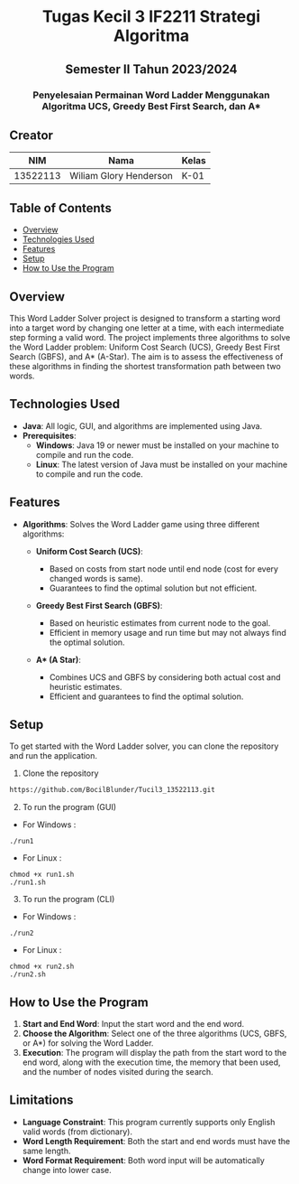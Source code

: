 <h1 align="center">Tugas Kecil 3 IF2211 Strategi Algoritma</h1>
<h2 align="center">Semester II Tahun 2023/2024</h2>
<h3 align="center">Penyelesaian Permainan Word Ladder Menggunakan </br> Algoritma UCS, Greedy Best First Search, dan A*</h3>

## Creator
| NIM      | Nama                   | Kelas |
| -------- | ---------------------- | ----- |
| 13522113 | Wiliam Glory Henderson | K-01  |

## Table of Contents
* [Overview](#Overview)
* [Technologies Used](#technologies-used)
* [Features](#features)
* [Setup](#setup)
* [How to Use the Program](#how-to-use-program)

## Overview
This Word Ladder Solver project is designed to transform a starting word into a target word by changing one letter at a time, with each intermediate step forming a valid word. The project implements three algorithms to solve the Word Ladder problem: Uniform Cost Search (UCS), Greedy Best First Search (GBFS), and A* (A-Star). The aim is to assess the effectiveness of these algorithms in finding the shortest transformation path between two words.

## Technologies Used
- **Java**: All logic, GUI, and algorithms are implemented using Java.
- **Prerequisites**: 
  - **Windows**: Java 19 or newer must be installed on your machine to compile and run the code.
  - **Linux**: The latest version of Java must be installed on your machine to compile and run the code.

## Features
- **Algorithms**: Solves the Word Ladder game using three different algorithms:
  - **Uniform Cost Search (UCS)**:
    - Based on costs from start node until end node (cost for every changed words is same).
    - Guarantees to find the optimal solution but not efficient.
    
  - **Greedy Best First Search (GBFS)**:
    - Based on heuristic estimates from current node to the goal.
    - Efficient in memory usage and run time but may not always find the optimal solution.
    
  - **A\* (A Star)**:
    - Combines UCS and GBFS by considering both actual cost and heuristic estimates.
    - Efficient and guarantees to find the optimal solution.


## Setup
To get started with the Word Ladder solver, you can clone the repository and run the application.

1. Clone the repository
```bash
https://github.com/BocilBlunder/Tucil3_13522113.git
``` 
2. To run the program (GUI)
- For Windows :
```
./run1
```
- For Linux :
```
chmod +x run1.sh
./run1.sh
```
3. To run the program (CLI)
- For Windows :
```
./run2
```
- For Linux :
```
chmod +x run2.sh
./run2.sh
```

## How to Use the Program
1. **Start and End Word**: Input the start word and the end word.
2. **Choose the Algorithm**: Select one of the three algorithms (UCS, GBFS, or A*) for solving the Word Ladder.
3. **Execution**: The program will display the path from the start word to the end word, along with the execution time, the memory that been used, and the number of nodes visited during the search.

## Limitations
- **Language Constraint**: This program currently supports only English valid words (from dictionary).
- **Word Length Requirement**: Both the start and end words must have the same length.
- **Word Format Requirement**: Both word input will be automatically change into lower case.
